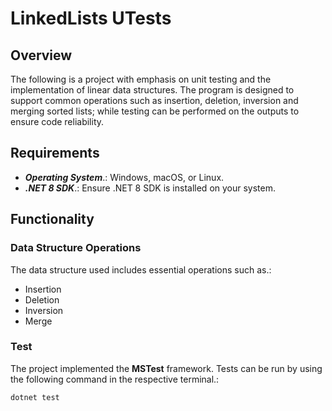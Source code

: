 # LinkedLists UTests

## Overview
The following is a project with emphasis on unit testing and the implementation of linear data structures. The program is designed to support common operations such as insertion, deletion, inversion and merging sorted lists; while testing can be performed on the outputs to ensure code reliability.

## Requirements
- _**Operating System**_.: Windows, macOS, or Linux.
- _**.NET 8 SDK**_.: Ensure .NET 8 SDK is installed on your system.

## Functionality
### Data Structure Operations 
The data structure used includes essential operations such as.:
- Insertion
- Deletion 
- Inversion
- Merge 

### Test
The project implemented the **MSTest** framework. Tests can be run by using the following command in the respective terminal.:
```sh
dotnet test
```